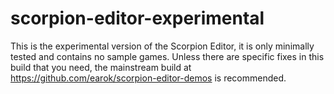 # scorpion-editor-experimental

This is the experimental version of the Scorpion Editor, it is only minimally tested and contains no sample games. Unless there are specific fixes in this build that you need, the mainstream build at https://github.com/earok/scorpion-editor-demos is recommended.
